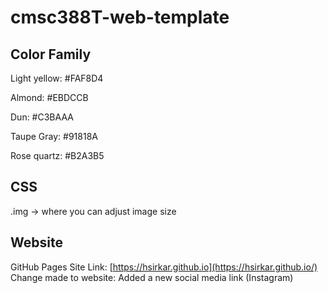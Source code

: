 # cmsc388T-web-template

## Color Family
Light yellow: #FAF8D4

Almond: #EBDCCB

Dun: #C3BAAA

Taupe Gray: #91818A

Rose quartz: #B2A3B5

## CSS
.img -> where you can adjust image size

## Website

GitHub Pages Site Link: [https://hsirkar.github.io](https://hsirkar.github.io/)
Change made to website: Added a new social media link (Instagram)